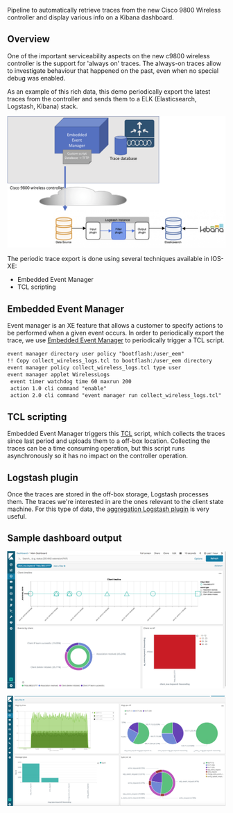 Pipeline to automatically retrieve traces from the new Cisco 9800 Wireless controller and display various info on a Kibana dashboard.


## Overview
One of the important serviceability aspects on the new c9800 wireless controller is the support for 'always on' traces. The always-on traces allow to investigate behaviour that happened on the past, even when no special debug was enabled.

As an example of this rich data, this demo periodically export the latest traces from the controller and sends them to a ELK (Elasticsearch, Logstash, Kibana) stack.

![Data flow](diagrams/arch-1.png?raw=true "Data flow")

The periodic trace export is done using several techniques available in IOS-XE:

* Embedded Event Manager
* TCL scripting

## Embedded Event Manager
Event manager is an XE feature that allows a customer to specify actions to be performed when a given event occurs.
In order to periodically export the trace, we use [Embedded Event Manager](https://www.cisco.com/c/en/us/products/ios-nx-os-software/ios-embedded-event-manager-eem/index.html) to periodically trigger a TCL script.

```
event manager directory user policy "bootflash:/user_eem"
!! Copy collect_wireless_logs.tcl to bootflash:/user_eem directory
event manager policy collect_wireless_logs.tcl type user
event manager applet WirelessLogs
 event timer watchdog time 60 maxrun 200
 action 1.0 cli command "enable"
 action 2.0 cli command "event manager run collect_wireless_logs.tcl"
```

## TCL scripting

Embedded Event Manager triggers this [TCL](https://www.cisco.com/c/en/us/td/docs/ios-xml/ios/eem/configuration/15-mt/eem-15-mt-book/eem-policy-tcl.html) script, which collects the traces since last period and uploads them to a off-box location. Collecting the traces can be a time consuming operation, but this script runs asynchronously so it has no impact on the controller operation.

## Logstash plugin

Once the traces are stored in the off-box storage, Logstash processes them. The traces we're interested in are the ones relevant to the client state machine. For this type of data, the [aggregation Logstash plugin](https://www.elastic.co/guide/en/logstash/current/plugins-filters-aggregate.html) is very useful.

## Sample dashboard output


![Dashboard 1 - Client timeline](diagrams/dashboard2.png?raw=true "Client timeline")

![Dashboard 2 - AP data](diagrams/dashboard1.png?raw=true "AP Data")
